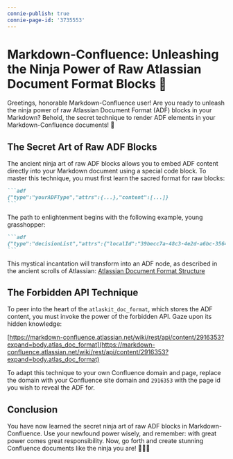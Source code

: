 ```yaml
---
connie-publish: true
connie-page-id: '3735553'
---
```

# Markdown-Confluence: Unleashing the Ninja Power of Raw Atlassian Document Format Blocks 🥷

Greetings, honorable Markdown-Confluence user! Are you ready to unleash the ninja power of raw Atlassian Document Format (ADF) blocks in your Markdown? Behold, the secret technique to render ADF elements in your Markdown-Confluence documents! 🐉

## The Secret Art of Raw ADF Blocks

The ancient ninja art of raw ADF blocks allows you to embed ADF content directly into your Markdown document using a special code block. To master this technique, you must first learn the sacred format for raw blocks:

~~~md
```adf
{"type":"yourADFType","attrs":{...},"content":[...]}
```
~~~

The path to enlightenment begins with the following example, young grasshopper:

~~~md
```adf
{"type":"decisionList","attrs":{"localId":"39becc7a-48c3-4e2d-a6bc-35648d6689a2"},"content":[{"type":"decisionItem","attrs":{"state":"DECIDED","localId":"95268b83-2fc0-4801-9b4f-e5c42cc530e6"},"content":[{"text":"Decision to track","type":"text"}]},{"type":"decisionItem","attrs":{"state":"DECIDED","localId":"564ab974-e6fe-48d2-a144-507f5ec30906"},"content":[{"text":"Testing Decision 2","type":"text"}]}]}
```
~~~

This mystical incantation will transform into an ADF node, as described in the ancient scrolls of Atlassian: [Atlassian Document Format Structure](https://developer.atlassian.com/cloud/jira/platform/apis/document/structure/)

## The Forbidden API Technique

To peer into the heart of the `atlaskit_doc_format`, which stores the ADF content, you must invoke the power of the forbidden API. Gaze upon its hidden knowledge:

[https://markdown-confluence.atlassian.net/wiki/rest/api/content/2916353?expand=body.atlas_doc_format](https://markdown-confluence.atlassian.net/wiki/rest/api/content/2916353?expand=body.atlas_doc_format)

To adapt this technique to your own Confluence domain and page, replace the domain with your Confluence site domain and `2916353` with the page id you wish to reveal the ADF for.

## Conclusion

You have now learned the secret ninja art of raw ADF blocks in Markdown-Confluence. Use your newfound power wisely, and remember: with great power comes great responsibility. Now, go forth and create stunning Confluence documents like the ninja you are! 🥷📜💥
